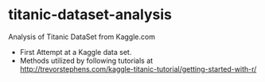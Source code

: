 # titanic-dataset-analysis
Analysis of Titanic DataSet from Kaggle.com
 - First Attempt at a Kaggle data set.
 - Methods utilized by following tutorials at http://trevorstephens.com/kaggle-titanic-tutorial/getting-started-with-r/
